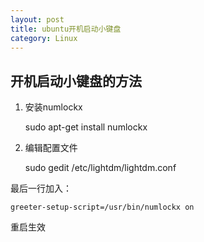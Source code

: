 ```yaml
---
layout: post
title: ubuntu开机启动小键盘
category: Linux
---
```


开机启动小键盘的方法
---------


1.  安装numlockx

    sudo apt-get install numlockx

2.  编辑配置文件

    sudo gedit /etc/lightdm/lightdm.conf
    
最后一行加入：

    greeter-setup-script=/usr/bin/numlockx on

重启生效
